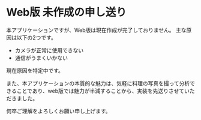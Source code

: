 # Web版 未作成の申し送り

本アプリケーションですが、Web版は現在作成が完了しておりません。
主な原因は以下の2つです。

- カメラが正常に使用できない
- 通信がうまくいかない

現在原因を特定中です。

また、本アプリケーションの本質的な魅力は、気軽に料理の写真を撮って分析できることであり、web版では魅力が半減することから、実装を先送りさせていただきました。

何卒ご理解をよろしくお願い申し上げます。
